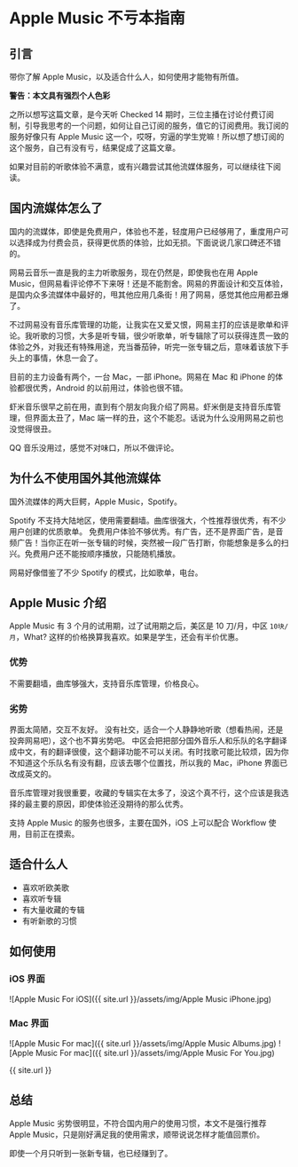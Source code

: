 # Apple Music 不亏本指南

## 引言
带你了解 Apple Music，以及适合什么人，如何使用才能物有所值。

__警告：本文具有强烈个人色彩__

之所以想写这篇文章，是今天听 Checked 14 期时，三位主播在讨论付费订阅制，引导我思考的一个问题，如何让自己订阅的服务，值它的订阅费用。我订阅的服务好像只有 Apple Music 这一个，哎呀，穷逼的学生党嘛！所以想了想订阅的这个服务，自己有没有亏，结果促成了这篇文章。

如果对目前的听歌体验不满意，或有兴趣尝试其他流媒体服务，可以继续往下阅读。

## 国内流媒体怎么了
国内的流媒体，即使是免费用户，体验也不差，轻度用户已经够用了，重度用户可以选择成为付费会员，获得更优质的体验，比如无损。下面说说几家口碑还不错的。

网易云音乐一直是我的主力听歌服务，现在仍然是，即使我也在用 Apple Music，但网易看评论停不下来呀！还是不能割舍。网易的界面设计和交互体验，是国内众多流媒体中最好的，甩其他应用几条街！用了网易，感觉其他应用都丑爆了。

不过网易没有音乐库管理的功能，让我实在又爱又恨，网易主打的应该是歌单和评论。我听歌的习惯，大多是听专辑，很少听歌单，听专辑除了可以获得连贯一致的体验之外，对我还有特殊用途，充当番茄钟，听完一张专辑之后，意味着该放下手头上的事情，休息一会了。

目前的主力设备有两个，一台 Mac，一部 iPhone。网易在 Mac 和 iPhone 的体验都很优秀，Android 的以前用过，体验也很不错。

虾米音乐很早之前在用，直到有个朋友向我介绍了网易。虾米倒是支持音乐库管理，但界面太丑了，Mac 端一样的丑，这个不能忍。话说为什么没用网易之前也没觉得很丑。

QQ 音乐没用过，感觉不对味口，所以不做评论。

## 为什么不使用国外其他流媒体
国外流媒体的两大巨鳄，Apple Music，Spotify。

Spotify 不支持大陆地区，使用需要翻墙。曲库很强大，个性推荐很优秀，有不少用户创建的优质歌单。
免费用户体验不够优秀。有广告，还不是界面广告，是音频广告！当你正在听一张专辑的时候，突然被一段广告打断，你能想象是多么的扫兴。免费用户还不能按顺序播放，只能随机播放。

网易好像借鉴了不少 Spotify 的模式，比如歌单，电台。

## Apple Music 介绍
Apple Music 有 3 个月的试用期，过了试用期之后，美区是 10 刀/月，中区 `10块/月`，What? 这样的价格换算我喜欢。如果是学生，还会有半价优惠。

### 优势
不需要翻墙，曲库够强大，支持音乐库管理，价格良心。

### 劣势 
界面太简陋，交互不友好。
没有社交，适合一个人静静地听歌（想看热闹，还是投奔网易吧），这个也不算劣势吧。
中区会把把部分国外音乐人和乐队的名字翻译成中文，有的翻译很傻，这个翻译功能不可以关闭。有时找歌可能比较烦，因为你不知道这个乐队名有没有翻，应该去哪个位置找，所以我的 Mac，iPhone 界面已改成英文的。

音乐库管理对我很重要，收藏的专辑实在太多了，没这个真不行，这个应该是我选择的最主要的原因，即使体验还没期待的那么优秀。

支持 Apple Music 的服务也很多，主要在国外，iOS 上可以配合 Workflow 使用，目前正在摸索。

## 适合什么人
- 喜欢听欧美歌
- 喜欢听专辑
- 有大量收藏的专辑
- 有听新歌的习惯

## 如何使用

### iOS 界面
![Apple Music For iOS]({{ site.url }}/assets/img/Apple Music iPhone.jpg)

### Mac 界面
![Apple Music For mac]({{ site.url }}/assets/img/Apple Music Albums.jpg)
![Apple Music For mac]({{ site.url }}/assets/img/Apple Music For You.jpg)

{{ site.url }}

## 总结
Apple Music 劣势很明显，不符合国内用户的使用习惯，本文不是强行推荐 Apple Music，只是刚好满足我的使用需求，顺带说说怎样才能值回票价。

即使一个月只听到一张新专辑，也已经赚到了。




